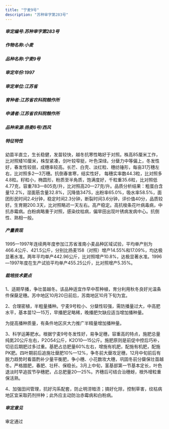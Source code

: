 ```yaml
---
title: "宁麦9号"
description: "苏种审字第283号"
---
```

##### 审定编号:苏种审字第283号

##### 作物名称:小麦

##### 品种名称:宁麦9号

##### 审定年份:1997

##### 审定单位:江苏省

##### 育种者:江苏省农科院粮作所

##### 申请者:江苏省农科院粮作所

##### 品种来源:扬麦6号/西风

##### 特征特性
幼苗半直立，生长稳健，发苗较快，越冬抗寒性略好于对照。株高85厘米工作，比对照矮10厘米，株型紧凑，剑叶较窄挺，叶色深绿。分蘖力中等偏上，冬发性好，春发性较弱，成穗率较高。长芒、白壳、淡红粒、穗纺锤形，每亩31万穗左右，比对照多2—3万穗。抗倒春害寒，结实性好， 每穗实率数44.3粒，比对照多4.8粒。籽粒小，椭圆形，粉质至半角质，饱满度好，千粒重35.6粒，比对照低4.77克，容重783—805克/升，比对照高20—27克/升。品质分析结果：粗蛋白含量12.2%，湿面筋含量32.8%，沉降值347S，出粉率65.0%，吸水率58.5%，面团形民时间2.4分钟，稳定时间2.3分钟，断裂时间3.6分钟，评价值40分，品质较好。生育期200.3天，比对照略迟一天左右。高产稳定。高抗梭条花叶病毒病，中抗赤霉病。白粉病略重于对照，感染纹枯病，偏旱田出现叶锈病发病中心。抗倒性、熟相一般。

##### 产量表现
1995—1997年连续两年度参加江苏省淮南小麦品种区域试验，平均单产别为466.4公斤、421.5公斤，分别比扬麦158（对照）增产14.55%和17.09%，均达极显著水准。两年平均单产442.96公斤，比对照增产10.8%，达极显著水准。1996—1997年度在生产试验平均单产455.25公斤，比对照增产5.35%。

##### 栽培技术要点
1、适期早播，争壮苗越冬。该品种适宜作早中茬种植，育分利用秋冬良好光温条件保蘖足穗。苏中地区10月20日前后，苏南地区10月下旬为宜。
2、合理密植，半粗量播种。宁麦9号粒小、分蘖性较强，需防播量过大，中高肥水平，基本苗12—15万，早播肥足略稀，晚播肥欠缺应适当增加播种量。
为提高播种质量，有条件地区庆大力推广半精量增加播种量。
3、科学运筹肥水。根据宁麦9号冬发性好，易争足穗，容重高的特点，施肥总量纯氮20公斤左右，P2O54公斤，K2O10—15公斤。施肥原则是前促中控后巧补，切忌后期肥过多过重。基肥占总肥量60%左右，增施有机肥，配施有机肥，配施PK肥。四叶期前后追施壮蘖肥10%—12%，争冬前大蘖攻足穗，12月中旬前后有脱力趋势时看苗酌补少量平衡肥，争小穗、小花数攻大穗，巩固冬前分蘖保壮苗越冬。严格腊肥，春肥、壮秆、保稳长。3月上中旬，茎基部第一节基本定长，叶色退淡时早追拔节孕穗肥，占总肥量20—25%。齐穗后可结合治穗蚜，根外增粒重保活熟。
4、加强田间管理，抗好沟系配套，防止明涝暗渍；搞好化除，控制草害，纹枯病地区宜采取药剂拌种；此外应主动防治赤霉病和白粉病。


##### 审定意见
审定通过
